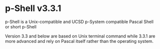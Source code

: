 # p-Shell v3.3.1
p-Shell is a Unix-compatible and UCSD p-System compatible Pascal Shell or short p-Shell

Version 3.3 and below are based on Unix terminal command while 3.3.1 are more advanced and rely on Pascal itself rather than the operating system.
